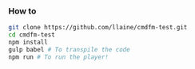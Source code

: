 ### How to



```bash
git clone https://github.com/llaine/cmdfm-test.git
cd cmdfm-test
npm install
gulp babel # To transpile the code
npm run # To run the player!
```


